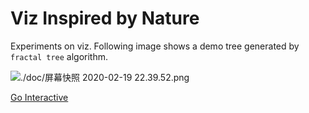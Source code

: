 # Viz Inspired by Nature

Experiments on viz. Following image shows a demo tree generated by `fractal tree` algorithm. 

![./doc/屏幕快照 2020-02-19 22.39.52.png]()

[Go Interactive](https://nbviewer.jupyter.org/github/wenoptics/viz-by-nature/blob/f25b6b112f46ef2397944a851d6a0c17df211df2/experiment-fractal-tree.ipynb)

